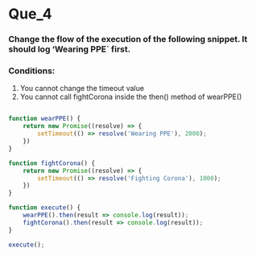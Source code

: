 # Que_4
### Change the flow of the execution of the following snippet. It should log ‘Wearing PPE` first.
### Conditions:
 1. You cannot change the timeout value
 2. You cannot call fightCorona inside the then() method of wearPPE()

```js

function wearPPE() {
    return new Promise((resolve) => {
        setTimeout(() => resolve('Wearing PPE'), 2000);
    })
}

function fightCorona() {
    return new Promise((resolve) => {
        setTimeout(() => resolve('Fighting Corona'), 1000);
    })
}

function execute() {
    wearPPE().then(result => console.log(result));
    fightCorona().then(result => console.log(result));
}

execute();

```
